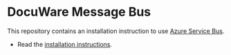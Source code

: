 # DocuWare Message Bus
This repository contains an installation instruction to use [Azure Service Bus](https://azure.microsoft.com/en-us/services/service-bus/).

- Read the [installation instructions](./install-sericebus.md).
